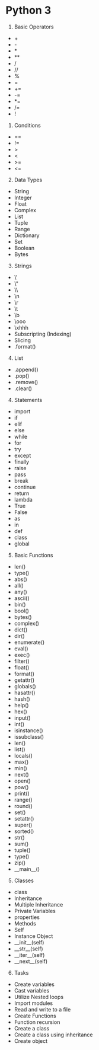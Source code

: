 # Python 3

1. Basic Operators
  * \+
  * \-
  * \*
  * \**
  * /
  * //
  * %
  * =
  * +=
  * -=
  * *=
  * /=
  * !

1. Conditions
  * ==
  * !=
  * \>
  * \<
  * \>=
  * \<=

2. Data Types
  * String
  * Integer
  * Float
  * Complex
  * List
  * Tuple
  * Range
  * Dictionary
  * Set
  * Boolean
  * Bytes

3. Strings
  * \\'
  * \\"
  * \\\
  * \n
  * \r
  * \t
  * \b
  * \ooo
  * \xhhh
  * Subscripting (Indexing)
  * Slicing
  * .format()

4. List
  * .append()
  * .pop()
  * .remove()
  * .clear()

4. Statements
  * import
  * if
  * elif
  * else
  * while
  * for
  * try
  * except
  * finally
  * raise
  * pass
  * break
  * continue
  * return
  * lambda
  * True
  * False
  * as
  * in
  * def
  * class
  * global

5. Basic Functions
  * len()
  * type()
  * abs()
  * all()
  * any()
  * ascii()
  * bin()
  * bool()
  * bytes()
  * complex()
  * dict()
  * dir()
  * enumerate()
  * eval()
  * exec()
  * filter()
  * float()
  * format()
  * getattr()
  * globals()
  * hasattr()
  * hash()
  * help()
  * hex()
  * input()
  * int()
  * isinstance()
  * issubclass()
  * len()
  * list()
  * locals()
  * max()
  * min()
  * next()
  * open()
  * pow()
  * print()
  * range()
  * round()
  * set()
  * setattr()
  * super()
  * sorted()
  * str()
  * sum()
  * tuple()
  * type()
  * zip()
  * \_\_main__()

5. Classes
 * class
 * Inheritance
 * Multiple Inheritance
 * Private Variables
 * properties
 * Methods
 * Self
 * Instance Object
 * \_\_init__(self)
 * \_\_str__(self)
 * \_\_iter__(self)
 * \_\_next__(self)


6. Tasks
  * Create variables
  * Cast variables
  * Utilize Nested loops
  * Import modules
  * Read and write to a file
  * Create Functions
  * Function recursion
  * Create a class
  * Create a class using inheritance
  * Create object
